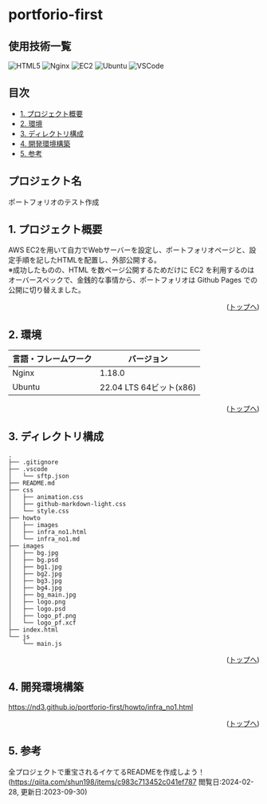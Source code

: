 # portforio-first<!-- omit in toc -->

<div id="top"></div>

## 使用技術一覧<!-- omit in toc -->

<p style="display: inline">
  <!-- フロントエンドのフレームワーク一覧 -->
<img alt="HTML5" src="https://img.shields.io/badge/html5-ffffff?style=for-the-badge&logo=html5">
  <!-- バックエンドのフレームワーク一覧 -->
  <!-- バックエンドの言語一覧 -->
  <!-- ミドルウェア一覧 -->
<img alt="Nginx" src="https://img.shields.io/badge/-Nginx-269539.svg?logo=nginx&style=for-the-badge">
  <!-- インフラ一覧 -->
<img alt="EC2" src="https://img.shields.io/badge/-Amazon%20ec2-232F3E.svg?logo=amazon-ec2&style=for-the-badge">
<img alt="Ubuntu" src="https://img.shields.io/badge/ubuntu-300a24?style=for-the-badge&logo=ubuntu">
  <!-- その他ツール等 -->
<img alt="VSCode" src="https://img.shields.io/badge/vscode-007acc?style=for-the-badge&logo=visual-studio-code">
</p>

## 目次<!-- omit in toc -->

- [1. プロジェクト概要](#1-プロジェクト概要)
- [2. 環境](#2-環境)
- [3. ディレクトリ構成](#3-ディレクトリ構成)
- [4. 開発環境構築](#4-開発環境構築)
- [5. 参考](#5-参考)

## プロジェクト名<!-- omit in toc -->

ポートフォリオのテスト作成

## 1. プロジェクト概要

AWS EC2を用いて自力でWebサーバーを設定し、ポートフォリオページと、設定手順を記したHTMLを配置し、外部公開する。<br>
※成功したものの、HTML を数ページ公開するためだけに EC2 を利用するのはオーバースペックで、金銭的な事情から、ポートフォリオは Github Pages での公開に切り替えました。
<p align="right">(<a href="#top">トップへ</a>)</p>

<!-- ## プロジェクト詳細 -->

  <!-- プロジェクト管理をしていればリンクを貼る -->
<!-- <p align="right">(<a href="#top">トップへ</a>)</p> -->

## 2. 環境
<!-- 言語、フレームワーク、ミドルウェア、インフラの一覧とバージョンを記載 -->

| 言語・フレームワーク  | バージョン |
| ------------------ | ---------- |
| Nginx              | 1.18.0     |
| Ubuntu             | 22.04 LTS 64ビット(x86)    |

<p align="right">(<a href="#top">トップへ</a>)</p>

## 3. ディレクトリ構成

<!-- Treeコマンドを使ってディレクトリ構成を記載 -->
<!-- tree -a -I "github-markdown-css|.DS_Store|.git|images_photo" -L 2-->

```shell
.
├── .gitignore
├── .vscode
│   └── sftp.json
├── README.md
├── css
│   ├── animation.css
│   ├── github-markdown-light.css
│   └── style.css
├── howto
│   ├── images
│   ├── infra_no1.html
│   └── infra_no1.md
├── images
│   ├── bg.jpg
│   ├── bg.psd
│   ├── bg1.jpg
│   ├── bg2.jpg
│   ├── bg3.jpg
│   ├── bg4.jpg
│   ├── bg_main.jpg
│   ├── logo.png
│   ├── logo.psd
│   ├── logo_pf.png
│   └── logo_pf.xcf
├── index.html
└── js
    └── main.js
```

<p align="right">(<a href="#top">トップへ</a>)</p>

## 4. 開発環境構築

<!-- <http://ec2-15-168-37-255.ap-northeast-3.compute.amazonaws.com/portfolio/first/howto/infra_no1.html> -->
<https://nd3.github.io/portforio-first/howto/infra_no1.html>
<p align="right">(<a href="#top">トップへ</a>)</p>

<!-- ## トラブルシューティング -->

## 5. 参考

全プロジェクトで重宝されるイケてるREADMEを作成しよう！(<https://qiita.com/shun198/items/c983c713452c041ef787> 閲覧日:2024-02-28, 更新日:2023-09-30)

